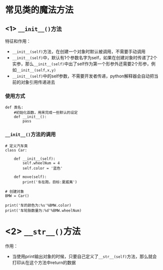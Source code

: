 # 常见类的魔法方法

## &lt;1&gt;  `__init__()方法`

特征和作用：

* `__init__(self)`方法，在创建一个对象时默认被调用，不需要手动调用
* `__init__(self)`中，默认有1个参数名字为self，如果在创建对象时传递了2个实参，那么`__init__(self)`中出了self作为第一个形参外还需要2个形参，例如`__init__(self,x,y)`
* `__init__(self)`中的self参数，不需要开发者传递，python解释器会自动把当前的对象引用传递进去

### 使用方式

```
def 类名:
    #初始化函数，用来完成一些默认的设定
    def __init__():
        pass
```

### `__init__()`方法的调用

```
# 定义汽车类
class Car:

    def __init__(self):
        self.wheelNum = 4
        self.color = '蓝色'

    def move(self):
        print('车在跑，目标:夏威夷')

# 创建对象
BMW = Car()

print('车的颜色为:%s'%BMW.color)
print('车轮胎数量为:%d'%BMW.wheelNum)
```

# &lt;2&gt; `__str__()`方法

作用：

* 当使用print输出对象的时候，只要自己定义了`__str__(self)`方法，那么就会打印从在这个方法中return的数据



